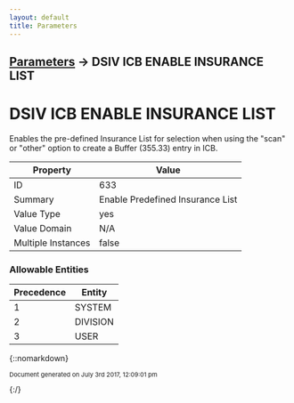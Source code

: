 ```yaml
---
layout: default
title: Parameters
---
```


## [Parameters](TableOfContents) &#8594; DSIV ICB ENABLE INSURANCE LIST
# DSIV ICB ENABLE INSURANCE LIST

Enables the pre-defined Insurance List for selection when using the &quot;scan&quot; or &quot;other&quot; option to create a Buffer (355.33) entry in ICB.

Property | Value
--- | ---
ID | 633
Summary | Enable Predefined Insurance List
Value Type | yes
Value Domain | N/A
Multiple Instances | false

### Allowable Entities

Precedence | Entity
--- | ---
1 | SYSTEM
2 | DIVISION
3 | USER

{::nomarkdown} <br/><p style="font-size: 11px">Document generated on July 3rd 2017, 12:09:01 pm</p>{:/}